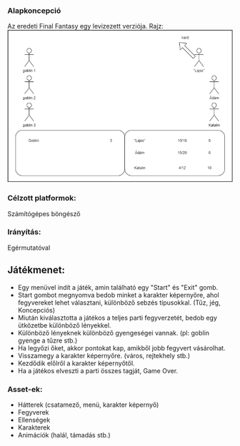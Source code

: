 ### Alapkoncepció
Az eredeti Final Fantasy egy levizezett verziója.
Rajz:
![koncepciós rajz](picture.png)
### Célzott platformok:
Számítógépes böngésző
### Irányítás:
Egérmutatóval
## Játékmenet:
 - Egy menüvel indít a játék, amin található egy "Start" és "Exit" gomb.
 - Start gombot megnyomva bedob minket a karakter képernyőre, ahol fegyvereket lehet választani, különböző sebzés típusokkal. (Tűz, jég, Koncepciós)
 - Miután kiválasztotta a játékos a teljes parti fegyverzetét,  bedob egy ütközetbe különböző lényekkel.
 - Különböző lényeknek különböző gyengeségei vannak. (pl: goblin gyenge a tűzre stb.)
 - Ha legyőzi őket, akkor pontokat kap, amikből jobb fegyvert vásárolhat.
 - Visszamegy a karakter képernyőre. (város, rejtekhely stb.)
 - Kezdődik előlről a karakter képernyőtől.
 - Ha a játékos elveszti a parti összes tagját, Game Over.
### Asset-ek:
- Hátterek (csatamező, menü, karakter képernyő)
- Fegyverek
- Ellenségek
- Karakterek
- Animációk (halál, támadás stb.)
 